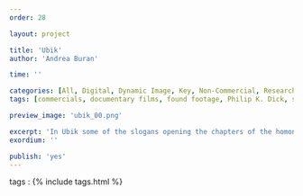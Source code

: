 ```yaml
---
order: 28

layout: project

title: 'Ubik'
author: 'Andrea Buran'

time: ''

categories: [All, Digital, Dynamic Image, Key, Non-Commercial, Research]
tags: [commercials, documentary films, found footage, Philip K. Dick, science fiction]

preview_image: 'ubik_00.png'

excerpt: 'In Ubik some of the slogans opening the chapters of the homonymous science fiction novel by Philp K. Dick are recreated using ’50 and ’60 American commercials and documentary films as footage.'
exordium: ''

publish: 'yes'
---
```


tags
: {% include tags.html %}